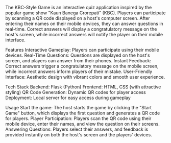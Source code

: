The KBC-Style Game is an interactive quiz application inspired by the popular game show "Kaun Banega Crorepati" (KBC). Players can participate by scanning a QR code displayed on a host's computer screen. After entering their names on their mobile devices, they can answer questions in real-time. Correct answers will display a congratulatory message on the host's screen, while incorrect answers will notify the player on their mobile interface.

Features
Interactive Gameplay: Players can participate using their mobile devices.
Real-Time Questions: Questions are displayed on the host's screen, and players can answer from their phones.
Instant Feedback: Correct answers trigger a congratulatory message on the mobile screen, while incorrect answers inform players of their mistake.
User-Friendly Interface: Aesthetic design with vibrant colors and smooth user experience.

Tech Stack
Backend: Flask (Python)
Frontend: HTML, CSS (with attractive styling)
QR Code Generation: Dynamic QR codes for player access
Deployment: Local server for easy access during gameplay

Usage
Start the game: The host starts the game by clicking the "Start Game" button, which displays the first question and generates a QR code for players.
Player Participation: Players scan the QR code using their mobile device, enter their names, and view the question on their screens.
Answering Questions: Players select their answers, and feedback is provided instantly on both the host's screen and the players' devices.
